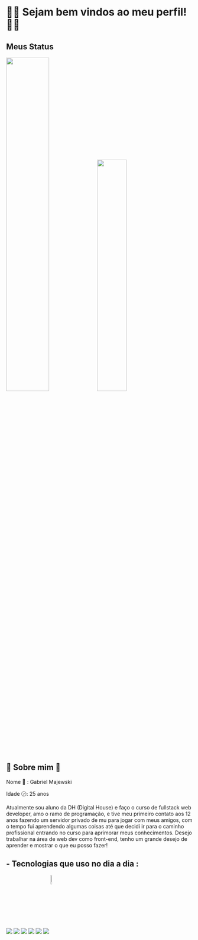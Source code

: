 <div>
  <h1> 🙋‍♂️ Sejam bem vindos ao meu perfil! 🙋‍♂️ </h1>
</div>

<div>
  <h2> Meus Status </h2>
  <img width='48%' aling='left' src='https://github-readme-stats.vercel.app/api?username=rekiell&show_icons=true&theme=radical'/>
  <img width='40%' aling='right'  src='https://github-readme-stats.vercel.app/api/top-langs/?username=rekiell&layout=compact'/>
</div>

<div>
  <h2> 🎈 Sobre mim 🎈 </h2>
    <p>
      Nome 📱 : Gabriel Majewski 
    </p>
    <p>
      Idade 🕝: 25 anos
    </p>  
   <p> 
      Atualmente sou aluno da DH (Digital House) e faço o curso de fullstack web developer, amo o ramo de programação, e tive meu primeiro contato aos 12 anos fazendo um       servidor privado de mu para jogar com meus amigos, com o tempo fui aprendendo algumas coisas até que decidi ir para o caminho profissional entrando no curso para         aprimorar meus conhecimentos. Desejo trabalhar na área de web dev como front-end, tenho um grande desejo de aprender e mostrar o que eu posso fazer! 
  </p>
</div>

<div>
  <h2> - Tecnologias que uso no dia a dia : </h2>
  
  <img src='https://img.shields.io/badge/HTML5-E34F26?style=for-the-badge&logo=html5&logoColor=white'/>
  <img src='https://img.shields.io/badge/CSS3-1572B6?style=for-the-badge&logo=css3&logoColor=white'/>      
  <img src='https://img.shields.io/badge/JavaScript-F7DF1E?style=for-the-badge&logo=javascript&logoColor=black'/> 
  <img src='https://img.shields.io/badge/MySQL-005C84?style=for-the-badge&logo=mysql&logoColor=white'/>
  <img src='https://img.shields.io/badge/GIT-E44C30?style=for-the-badge&logo=git&logoColor=white'/> 
  <img src='https://img.shields.io/badge/Node.js-43853D?style=for-the-badge&logo=node.js&logoColor=white'/>
  <img src='https://cdn.jsdelivr.net/gh/devicons/devicon/icons/handlebars/handlebars-original.svg' width='8%'align='center'/>
 
</div>

